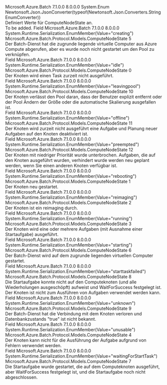 <Type Name="ComputeNodeState" FullName="Microsoft.Azure.Batch.Protocol.Models.ComputeNodeState">
  <TypeSignature Language="C#" Value="public enum ComputeNodeState" />
  <TypeSignature Language="ILAsm" Value=".class public auto ansi sealed ComputeNodeState extends System.Enum" />
  <TypeSignature Language="DocId" Value="T:Microsoft.Azure.Batch.Protocol.Models.ComputeNodeState" />
  <TypeSignature Language="VB.NET" Value="Public Enum ComputeNodeState" />
  <TypeSignature Language="F#" Value="type ComputeNodeState = " />
  <AssemblyInfo>
    <AssemblyName>Microsoft.Azure.Batch</AssemblyName>
    <AssemblyVersion>7.1.0.0</AssemblyVersion>
    <AssemblyVersion>8.0.0.0</AssemblyVersion>
  </AssemblyInfo>
  <Base>
    <BaseTypeName>System.Enum</BaseTypeName>
  </Base>
  <Attributes>
    <Attribute>
      <AttributeName>Newtonsoft.Json.JsonConverter(typeof(Newtonsoft.Json.Converters.StringEnumConverter))</AttributeName>
    </Attribute>
  </Attributes>
  <Docs>
    <summary>
            Definiert Werte für ComputeNodeState an.
            </summary>
    <remarks>To be added.</remarks>
  </Docs>
  <Members>
    <Member MemberName="Creating">
      <MemberSignature Language="C#" Value="Creating" />
      <MemberSignature Language="ILAsm" Value=".field public static literal valuetype Microsoft.Azure.Batch.Protocol.Models.ComputeNodeState Creating = int32(5)" />
      <MemberSignature Language="DocId" Value="F:Microsoft.Azure.Batch.Protocol.Models.ComputeNodeState.Creating" />
      <MemberSignature Language="VB.NET" Value="Creating" />
      <MemberSignature Language="F#" Value="Creating = 5" Usage="Microsoft.Azure.Batch.Protocol.Models.ComputeNodeState.Creating" />
      <MemberType>Field</MemberType>
      <AssemblyInfo>
        <AssemblyName>Microsoft.Azure.Batch</AssemblyName>
        <AssemblyVersion>7.1.0.0</AssemblyVersion>
        <AssemblyVersion>8.0.0.0</AssemblyVersion>
      </AssemblyInfo>
      <Attributes>
        <Attribute>
          <AttributeName>System.Runtime.Serialization.EnumMember(Value="creating")</AttributeName>
        </Attribute>
      </Attributes>
      <ReturnValue>
        <ReturnType>Microsoft.Azure.Batch.Protocol.Models.ComputeNodeState</ReturnType>
      </ReturnValue>
      <MemberValue>5</MemberValue>
      <Docs>
        <summary>
            Der Batch-Dienst hat die zugrunde liegende virtuelle Computer aus Azure Compute abgerufen, aber es wurde noch nicht gestartet um den Pool zu verknüpfen.
            </summary>
      </Docs>
    </Member>
    <Member MemberName="Idle">
      <MemberSignature Language="C#" Value="Idle" />
      <MemberSignature Language="ILAsm" Value=".field public static literal valuetype Microsoft.Azure.Batch.Protocol.Models.ComputeNodeState Idle = int32(0)" />
      <MemberSignature Language="DocId" Value="F:Microsoft.Azure.Batch.Protocol.Models.ComputeNodeState.Idle" />
      <MemberSignature Language="VB.NET" Value="Idle" />
      <MemberSignature Language="F#" Value="Idle = 0" Usage="Microsoft.Azure.Batch.Protocol.Models.ComputeNodeState.Idle" />
      <MemberType>Field</MemberType>
      <AssemblyInfo>
        <AssemblyName>Microsoft.Azure.Batch</AssemblyName>
        <AssemblyVersion>7.1.0.0</AssemblyVersion>
        <AssemblyVersion>8.0.0.0</AssemblyVersion>
      </AssemblyInfo>
      <Attributes>
        <Attribute>
          <AttributeName>System.Runtime.Serialization.EnumMember(Value="idle")</AttributeName>
        </Attribute>
      </Attributes>
      <ReturnValue>
        <ReturnType>Microsoft.Azure.Batch.Protocol.Models.ComputeNodeState</ReturnType>
      </ReturnValue>
      <MemberValue>0</MemberValue>
      <Docs>
        <summary>
            Der Knoten wird einen Task zurzeit nicht ausgeführt.
            </summary>
      </Docs>
    </Member>
    <Member MemberName="LeavingPool">
      <MemberSignature Language="C#" Value="LeavingPool" />
      <MemberSignature Language="ILAsm" Value=".field public static literal valuetype Microsoft.Azure.Batch.Protocol.Models.ComputeNodeState LeavingPool = int32(10)" />
      <MemberSignature Language="DocId" Value="F:Microsoft.Azure.Batch.Protocol.Models.ComputeNodeState.LeavingPool" />
      <MemberSignature Language="VB.NET" Value="LeavingPool" />
      <MemberSignature Language="F#" Value="LeavingPool = 10" Usage="Microsoft.Azure.Batch.Protocol.Models.ComputeNodeState.LeavingPool" />
      <MemberType>Field</MemberType>
      <AssemblyInfo>
        <AssemblyName>Microsoft.Azure.Batch</AssemblyName>
        <AssemblyVersion>7.1.0.0</AssemblyVersion>
        <AssemblyVersion>8.0.0.0</AssemblyVersion>
      </AssemblyInfo>
      <Attributes>
        <Attribute>
          <AttributeName>System.Runtime.Serialization.EnumMember(Value="leavingpool")</AttributeName>
        </Attribute>
      </Attributes>
      <ReturnValue>
        <ReturnType>Microsoft.Azure.Batch.Protocol.Models.ComputeNodeState</ReturnType>
      </ReturnValue>
      <MemberValue>10</MemberValue>
      <Docs>
        <summary>
            Der Knoten verlässt den Pool daran, dass der Benutzer explizit entfernt oder der Pool Ändern der Größe oder die automatische Skalierung ausgefallen ist.
            </summary>
      </Docs>
    </Member>
    <Member MemberName="Offline">
      <MemberSignature Language="C#" Value="Offline" />
      <MemberSignature Language="ILAsm" Value=".field public static literal valuetype Microsoft.Azure.Batch.Protocol.Models.ComputeNodeState Offline = int32(11)" />
      <MemberSignature Language="DocId" Value="F:Microsoft.Azure.Batch.Protocol.Models.ComputeNodeState.Offline" />
      <MemberSignature Language="VB.NET" Value="Offline" />
      <MemberSignature Language="F#" Value="Offline = 11" Usage="Microsoft.Azure.Batch.Protocol.Models.ComputeNodeState.Offline" />
      <MemberType>Field</MemberType>
      <AssemblyInfo>
        <AssemblyName>Microsoft.Azure.Batch</AssemblyName>
        <AssemblyVersion>7.1.0.0</AssemblyVersion>
        <AssemblyVersion>8.0.0.0</AssemblyVersion>
      </AssemblyInfo>
      <Attributes>
        <Attribute>
          <AttributeName>System.Runtime.Serialization.EnumMember(Value="offline")</AttributeName>
        </Attribute>
      </Attributes>
      <ReturnValue>
        <ReturnType>Microsoft.Azure.Batch.Protocol.Models.ComputeNodeState</ReturnType>
      </ReturnValue>
      <MemberValue>11</MemberValue>
      <Docs>
        <summary>
            Der Knoten wird zurzeit nicht ausgeführt eine Aufgabe und Planung neuer Aufgaben auf den Knoten deaktiviert ist.
            </summary>
      </Docs>
    </Member>
    <Member MemberName="Preempted">
      <MemberSignature Language="C#" Value="Preempted" />
      <MemberSignature Language="ILAsm" Value=".field public static literal valuetype Microsoft.Azure.Batch.Protocol.Models.ComputeNodeState Preempted = int32(12)" />
      <MemberSignature Language="DocId" Value="F:Microsoft.Azure.Batch.Protocol.Models.ComputeNodeState.Preempted" />
      <MemberSignature Language="VB.NET" Value="Preempted" />
      <MemberSignature Language="F#" Value="Preempted = 12" Usage="Microsoft.Azure.Batch.Protocol.Models.ComputeNodeState.Preempted" />
      <MemberType>Field</MemberType>
      <AssemblyInfo>
        <AssemblyName>Microsoft.Azure.Batch</AssemblyName>
        <AssemblyVersion>7.1.0.0</AssemblyVersion>
        <AssemblyVersion>8.0.0.0</AssemblyVersion>
      </AssemblyInfo>
      <Attributes>
        <Attribute>
          <AttributeName>System.Runtime.Serialization.EnumMember(Value="preempted")</AttributeName>
        </Attribute>
      </Attributes>
      <ReturnValue>
        <ReturnType>Microsoft.Azure.Batch.Protocol.Models.ComputeNodeState</ReturnType>
      </ReturnValue>
      <MemberValue>12</MemberValue>
      <Docs>
        <summary>
            Der Knoten mit niedriger Priorität wurde unterbrochen. Aufgaben, die auf den Knoten ausgeführt wurden, verhindert wurde werden neu geplant werden, wenn Sie einen anderen Knoten verfügbar ist.
            </summary>
      </Docs>
    </Member>
    <Member MemberName="Rebooting">
      <MemberSignature Language="C#" Value="Rebooting" />
      <MemberSignature Language="ILAsm" Value=".field public static literal valuetype Microsoft.Azure.Batch.Protocol.Models.ComputeNodeState Rebooting = int32(1)" />
      <MemberSignature Language="DocId" Value="F:Microsoft.Azure.Batch.Protocol.Models.ComputeNodeState.Rebooting" />
      <MemberSignature Language="VB.NET" Value="Rebooting" />
      <MemberSignature Language="F#" Value="Rebooting = 1" Usage="Microsoft.Azure.Batch.Protocol.Models.ComputeNodeState.Rebooting" />
      <MemberType>Field</MemberType>
      <AssemblyInfo>
        <AssemblyName>Microsoft.Azure.Batch</AssemblyName>
        <AssemblyVersion>7.1.0.0</AssemblyVersion>
        <AssemblyVersion>8.0.0.0</AssemblyVersion>
      </AssemblyInfo>
      <Attributes>
        <Attribute>
          <AttributeName>System.Runtime.Serialization.EnumMember(Value="rebooting")</AttributeName>
        </Attribute>
      </Attributes>
      <ReturnValue>
        <ReturnType>Microsoft.Azure.Batch.Protocol.Models.ComputeNodeState</ReturnType>
      </ReturnValue>
      <MemberValue>1</MemberValue>
      <Docs>
        <summary>
            Der Knoten neu gestartet.
            </summary>
      </Docs>
    </Member>
    <Member MemberName="Reimaging">
      <MemberSignature Language="C#" Value="Reimaging" />
      <MemberSignature Language="ILAsm" Value=".field public static literal valuetype Microsoft.Azure.Batch.Protocol.Models.ComputeNodeState Reimaging = int32(2)" />
      <MemberSignature Language="DocId" Value="F:Microsoft.Azure.Batch.Protocol.Models.ComputeNodeState.Reimaging" />
      <MemberSignature Language="VB.NET" Value="Reimaging" />
      <MemberSignature Language="F#" Value="Reimaging = 2" Usage="Microsoft.Azure.Batch.Protocol.Models.ComputeNodeState.Reimaging" />
      <MemberType>Field</MemberType>
      <AssemblyInfo>
        <AssemblyName>Microsoft.Azure.Batch</AssemblyName>
        <AssemblyVersion>7.1.0.0</AssemblyVersion>
        <AssemblyVersion>8.0.0.0</AssemblyVersion>
      </AssemblyInfo>
      <Attributes>
        <Attribute>
          <AttributeName>System.Runtime.Serialization.EnumMember(Value="reimaging")</AttributeName>
        </Attribute>
      </Attributes>
      <ReturnValue>
        <ReturnType>Microsoft.Azure.Batch.Protocol.Models.ComputeNodeState</ReturnType>
      </ReturnValue>
      <MemberValue>2</MemberValue>
      <Docs>
        <summary>
            Der Knoten ist ein reimaging durch.
            </summary>
      </Docs>
    </Member>
    <Member MemberName="Running">
      <MemberSignature Language="C#" Value="Running" />
      <MemberSignature Language="ILAsm" Value=".field public static literal valuetype Microsoft.Azure.Batch.Protocol.Models.ComputeNodeState Running = int32(3)" />
      <MemberSignature Language="DocId" Value="F:Microsoft.Azure.Batch.Protocol.Models.ComputeNodeState.Running" />
      <MemberSignature Language="VB.NET" Value="Running" />
      <MemberSignature Language="F#" Value="Running = 3" Usage="Microsoft.Azure.Batch.Protocol.Models.ComputeNodeState.Running" />
      <MemberType>Field</MemberType>
      <AssemblyInfo>
        <AssemblyName>Microsoft.Azure.Batch</AssemblyName>
        <AssemblyVersion>7.1.0.0</AssemblyVersion>
        <AssemblyVersion>8.0.0.0</AssemblyVersion>
      </AssemblyInfo>
      <Attributes>
        <Attribute>
          <AttributeName>System.Runtime.Serialization.EnumMember(Value="running")</AttributeName>
        </Attribute>
      </Attributes>
      <ReturnValue>
        <ReturnType>Microsoft.Azure.Batch.Protocol.Models.ComputeNodeState</ReturnType>
      </ReturnValue>
      <MemberValue>3</MemberValue>
      <Docs>
        <summary>
            Der Knoten wird eine oder mehrere Aufgaben (mit Ausnahme einer Startaufgabe) ausgeführt.
            </summary>
      </Docs>
    </Member>
    <Member MemberName="Starting">
      <MemberSignature Language="C#" Value="Starting" />
      <MemberSignature Language="ILAsm" Value=".field public static literal valuetype Microsoft.Azure.Batch.Protocol.Models.ComputeNodeState Starting = int32(6)" />
      <MemberSignature Language="DocId" Value="F:Microsoft.Azure.Batch.Protocol.Models.ComputeNodeState.Starting" />
      <MemberSignature Language="VB.NET" Value="Starting" />
      <MemberSignature Language="F#" Value="Starting = 6" Usage="Microsoft.Azure.Batch.Protocol.Models.ComputeNodeState.Starting" />
      <MemberType>Field</MemberType>
      <AssemblyInfo>
        <AssemblyName>Microsoft.Azure.Batch</AssemblyName>
        <AssemblyVersion>7.1.0.0</AssemblyVersion>
        <AssemblyVersion>8.0.0.0</AssemblyVersion>
      </AssemblyInfo>
      <Attributes>
        <Attribute>
          <AttributeName>System.Runtime.Serialization.EnumMember(Value="starting")</AttributeName>
        </Attribute>
      </Attributes>
      <ReturnValue>
        <ReturnType>Microsoft.Azure.Batch.Protocol.Models.ComputeNodeState</ReturnType>
      </ReturnValue>
      <MemberValue>6</MemberValue>
      <Docs>
        <summary>
            Der Batch-Dienst wird auf dem zugrunde liegenden virtuellen Computer gestartet.
            </summary>
      </Docs>
    </Member>
    <Member MemberName="StartTaskFailed">
      <MemberSignature Language="C#" Value="StartTaskFailed" />
      <MemberSignature Language="ILAsm" Value=".field public static literal valuetype Microsoft.Azure.Batch.Protocol.Models.ComputeNodeState StartTaskFailed = int32(8)" />
      <MemberSignature Language="DocId" Value="F:Microsoft.Azure.Batch.Protocol.Models.ComputeNodeState.StartTaskFailed" />
      <MemberSignature Language="VB.NET" Value="StartTaskFailed" />
      <MemberSignature Language="F#" Value="StartTaskFailed = 8" Usage="Microsoft.Azure.Batch.Protocol.Models.ComputeNodeState.StartTaskFailed" />
      <MemberType>Field</MemberType>
      <AssemblyInfo>
        <AssemblyName>Microsoft.Azure.Batch</AssemblyName>
        <AssemblyVersion>7.1.0.0</AssemblyVersion>
        <AssemblyVersion>8.0.0.0</AssemblyVersion>
      </AssemblyInfo>
      <Attributes>
        <Attribute>
          <AttributeName>System.Runtime.Serialization.EnumMember(Value="starttaskfailed")</AttributeName>
        </Attribute>
      </Attributes>
      <ReturnValue>
        <ReturnType>Microsoft.Azure.Batch.Protocol.Models.ComputeNodeState</ReturnType>
      </ReturnValue>
      <MemberValue>8</MemberValue>
      <Docs>
        <summary>
            Die Startaufgabe konnte nicht auf den Computeknoten (und alle Wiederholungen ausgeschöpft) aufweist und WaitForSuccess festgelegt ist. Der Knoten ist nicht zum Ausführen von Aufgaben verwendet werden kann.
            </summary>
      </Docs>
    </Member>
    <Member MemberName="Unknown">
      <MemberSignature Language="C#" Value="Unknown" />
      <MemberSignature Language="ILAsm" Value=".field public static literal valuetype Microsoft.Azure.Batch.Protocol.Models.ComputeNodeState Unknown = int32(9)" />
      <MemberSignature Language="DocId" Value="F:Microsoft.Azure.Batch.Protocol.Models.ComputeNodeState.Unknown" />
      <MemberSignature Language="VB.NET" Value="Unknown" />
      <MemberSignature Language="F#" Value="Unknown = 9" Usage="Microsoft.Azure.Batch.Protocol.Models.ComputeNodeState.Unknown" />
      <MemberType>Field</MemberType>
      <AssemblyInfo>
        <AssemblyName>Microsoft.Azure.Batch</AssemblyName>
        <AssemblyVersion>7.1.0.0</AssemblyVersion>
        <AssemblyVersion>8.0.0.0</AssemblyVersion>
      </AssemblyInfo>
      <Attributes>
        <Attribute>
          <AttributeName>System.Runtime.Serialization.EnumMember(Value="unknown")</AttributeName>
        </Attribute>
      </Attributes>
      <ReturnValue>
        <ReturnType>Microsoft.Azure.Batch.Protocol.Models.ComputeNodeState</ReturnType>
      </ReturnValue>
      <MemberValue>9</MemberValue>
      <Docs>
        <summary>
            Der Batch-Dienst hat die Verbindung mit dem Knoten verloren und Datenbankzustands "true" ist nicht bekannt.
            </summary>
      </Docs>
    </Member>
    <Member MemberName="Unusable">
      <MemberSignature Language="C#" Value="Unusable" />
      <MemberSignature Language="ILAsm" Value=".field public static literal valuetype Microsoft.Azure.Batch.Protocol.Models.ComputeNodeState Unusable = int32(4)" />
      <MemberSignature Language="DocId" Value="F:Microsoft.Azure.Batch.Protocol.Models.ComputeNodeState.Unusable" />
      <MemberSignature Language="VB.NET" Value="Unusable" />
      <MemberSignature Language="F#" Value="Unusable = 4" Usage="Microsoft.Azure.Batch.Protocol.Models.ComputeNodeState.Unusable" />
      <MemberType>Field</MemberType>
      <AssemblyInfo>
        <AssemblyName>Microsoft.Azure.Batch</AssemblyName>
        <AssemblyVersion>7.1.0.0</AssemblyVersion>
        <AssemblyVersion>8.0.0.0</AssemblyVersion>
      </AssemblyInfo>
      <Attributes>
        <Attribute>
          <AttributeName>System.Runtime.Serialization.EnumMember(Value="unusable")</AttributeName>
        </Attribute>
      </Attributes>
      <ReturnValue>
        <ReturnType>Microsoft.Azure.Batch.Protocol.Models.ComputeNodeState</ReturnType>
      </ReturnValue>
      <MemberValue>4</MemberValue>
      <Docs>
        <summary>
            Der Knoten kann nicht für die Ausführung der Aufgabe aufgrund von Fehlern verwendet werden.
            </summary>
      </Docs>
    </Member>
    <Member MemberName="WaitingForStartTask">
      <MemberSignature Language="C#" Value="WaitingForStartTask" />
      <MemberSignature Language="ILAsm" Value=".field public static literal valuetype Microsoft.Azure.Batch.Protocol.Models.ComputeNodeState WaitingForStartTask = int32(7)" />
      <MemberSignature Language="DocId" Value="F:Microsoft.Azure.Batch.Protocol.Models.ComputeNodeState.WaitingForStartTask" />
      <MemberSignature Language="VB.NET" Value="WaitingForStartTask" />
      <MemberSignature Language="F#" Value="WaitingForStartTask = 7" Usage="Microsoft.Azure.Batch.Protocol.Models.ComputeNodeState.WaitingForStartTask" />
      <MemberType>Field</MemberType>
      <AssemblyInfo>
        <AssemblyName>Microsoft.Azure.Batch</AssemblyName>
        <AssemblyVersion>7.1.0.0</AssemblyVersion>
        <AssemblyVersion>8.0.0.0</AssemblyVersion>
      </AssemblyInfo>
      <Attributes>
        <Attribute>
          <AttributeName>System.Runtime.Serialization.EnumMember(Value="waitingForStartTask")</AttributeName>
        </Attribute>
      </Attributes>
      <ReturnValue>
        <ReturnType>Microsoft.Azure.Batch.Protocol.Models.ComputeNodeState</ReturnType>
      </ReturnValue>
      <MemberValue>7</MemberValue>
      <Docs>
        <summary>
            Die Startaufgabe wurde gestartet, die auf dem Computeknoten ausgeführt, aber WaitForSuccess festgelegt ist, und die Startaufgabe noch nicht abgeschlossen.
            </summary>
      </Docs>
    </Member>
  </Members>
</Type>